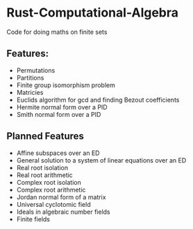 # Rust-Computational-Algebra
Code for doing maths on finite sets

## Features:
 - Permutations
 - Partitions
 - Finite group isomorphism problem
 - Matricies
 - Euclids algorithm for gcd and finding Bezout coefficients
 - Hermite normal form over a PID
 - Smith normal form over a PID

## Planned Features
 - Affine subspaces over an ED
 - General solution to a system of linear equations over an ED
 - Real root isolation
 - Real root arithmetic
 - Complex root isolation
 - Complex root arithmetic
 - Jordan normal form of a matrix
 - Universal cyclotomic field
 - Ideals in algebraic number fields
 - Finite fields
